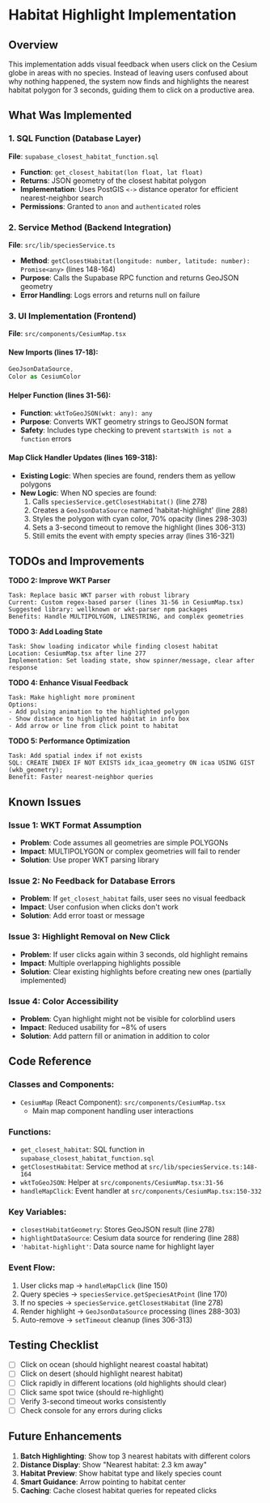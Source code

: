 # Habitat Highlight Implementation

## Overview
This implementation adds visual feedback when users click on the Cesium globe in areas with no species. Instead of leaving users confused about why nothing happened, the system now finds and highlights the nearest habitat polygon for 3 seconds, guiding them to click on a productive area.

## What Was Implemented

### 1. SQL Function (Database Layer)
**File**: `supabase_closest_habitat_function.sql`
- **Function**: `get_closest_habitat(lon float, lat float)`
- **Returns**: JSON geometry of the closest habitat polygon
- **Implementation**: Uses PostGIS `<->` distance operator for efficient nearest-neighbor search
- **Permissions**: Granted to `anon` and `authenticated` roles

### 2. Service Method (Backend Integration)
**File**: `src/lib/speciesService.ts`
- **Method**: `getClosestHabitat(longitude: number, latitude: number): Promise<any>` (lines 148-164)
- **Purpose**: Calls the Supabase RPC function and returns GeoJSON geometry
- **Error Handling**: Logs errors and returns null on failure

### 3. UI Implementation (Frontend)
**File**: `src/components/CesiumMap.tsx`

#### New Imports (lines 17-18):
```typescript
GeoJsonDataSource,
Color as CesiumColor
```

#### Helper Function (lines 31-56):
- **Function**: `wktToGeoJSON(wkt: any): any`
- **Purpose**: Converts WKT geometry strings to GeoJSON format
- **Safety**: Includes type checking to prevent `startsWith is not a function` errors

#### Map Click Handler Updates (lines 169-318):
- **Existing Logic**: When species are found, renders them as yellow polygons
- **New Logic**: When NO species are found:
  1. Calls `speciesService.getClosestHabitat()` (line 278)
  2. Creates a `GeoJsonDataSource` named 'habitat-highlight' (line 288)
  3. Styles the polygon with cyan color, 70% opacity (lines 298-303)
  4. Sets a 3-second timeout to remove the highlight (lines 306-313)
  5. Still emits the event with empty species array (lines 316-321)

## TODOs and Improvements

**TODO 2: Improve WKT Parser**
```
Task: Replace basic WKT parser with robust library
Current: Custom regex-based parser (lines 31-56 in CesiumMap.tsx)
Suggested library: wellknown or wkt-parser npm packages
Benefits: Handle MULTIPOLYGON, LINESTRING, and complex geometries
```

**TODO 3: Add Loading State**
```
Task: Show loading indicator while finding closest habitat
Location: CesiumMap.tsx after line 277
Implementation: Set loading state, show spinner/message, clear after response
```

**TODO 4: Enhance Visual Feedback**
```
Task: Make highlight more prominent
Options:
- Add pulsing animation to the highlighted polygon
- Show distance to highlighted habitat in info box
- Add arrow or line from click point to habitat
```

**TODO 5: Performance Optimization**
```
Task: Add spatial index if not exists
SQL: CREATE INDEX IF NOT EXISTS idx_icaa_geometry ON icaa USING GIST (wkb_geometry);
Benefit: Faster nearest-neighbor queries
```

## Known Issues

### Issue 1: WKT Format Assumption
- **Problem**: Code assumes all geometries are simple POLYGONs
- **Impact**: MULTIPOLYGON or complex geometries will fail to render
- **Solution**: Use proper WKT parsing library

### Issue 2: No Feedback for Database Errors
- **Problem**: If `get_closest_habitat` fails, user sees no visual feedback
- **Impact**: User confusion when clicks don't work
- **Solution**: Add error toast or message

### Issue 3: Highlight Removal on New Click
- **Problem**: If user clicks again within 3 seconds, old highlight remains
- **Impact**: Multiple overlapping highlights possible
- **Solution**: Clear existing highlights before creating new ones (partially implemented)

### Issue 4: Color Accessibility
- **Problem**: Cyan highlight might not be visible for colorblind users
- **Impact**: Reduced usability for ~8% of users
- **Solution**: Add pattern fill or animation in addition to color

## Code Reference

### Classes and Components:
- `CesiumMap` (React Component): `src/components/CesiumMap.tsx`
  - Main map component handling user interactions

### Functions:
- `get_closest_habitat`: SQL function in `supabase_closest_habitat_function.sql`
- `getClosestHabitat`: Service method at `src/lib/speciesService.ts:148-164`
- `wktToGeoJSON`: Helper at `src/components/CesiumMap.tsx:31-56`
- `handleMapClick`: Event handler at `src/components/CesiumMap.tsx:150-332`

### Key Variables:
- `closestHabitatGeometry`: Stores GeoJSON result (line 278)
- `highlightDataSource`: Cesium data source for rendering (line 288)
- `'habitat-highlight'`: Data source name for highlight layer

### Event Flow:
1. User clicks map → `handleMapClick` (line 150)
2. Query species → `speciesService.getSpeciesAtPoint` (line 170)
3. If no species → `speciesService.getClosestHabitat` (line 278)
4. Render highlight → `GeoJsonDataSource` processing (lines 288-303)
5. Auto-remove → `setTimeout` cleanup (lines 306-313)

## Testing Checklist
- [ ] Click on ocean (should highlight nearest coastal habitat)
- [ ] Click on desert (should highlight nearest habitat)
- [ ] Click rapidly in different locations (old highlights should clear)
- [ ] Click same spot twice (should re-highlight)
- [ ] Verify 3-second timeout works consistently
- [ ] Check console for any errors during clicks

## Future Enhancements
1. **Batch Highlighting**: Show top 3 nearest habitats with different colors
2. **Distance Display**: Show "Nearest habitat: 2.3 km away"
3. **Habitat Preview**: Show habitat type and likely species count
4. **Smart Guidance**: Arrow pointing to habitat center
5. **Caching**: Cache closest habitat queries for repeated clicks